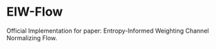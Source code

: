# EIW-Flow

Official Implementation for paper: Entropy-Informed Weighting Channel Normalizing Flow.
